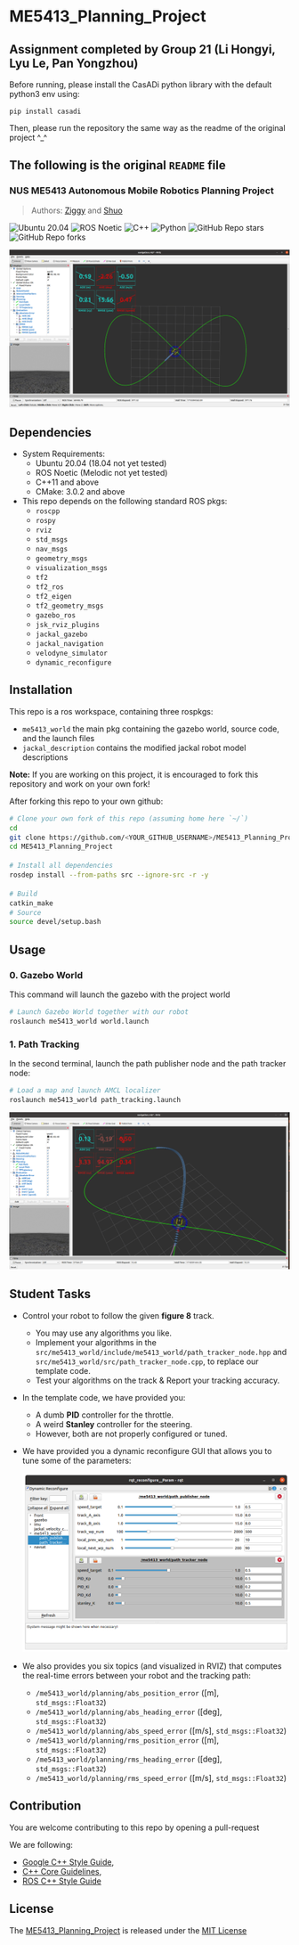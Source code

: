 # ME5413_Planning_Project
## Assignment completed by Group 21 (Li Hongyi, Lyu Le, Pan Yongzhou)
Before running, please install the CasADi python library with the default python3 env using:

```
pip install casadi
```

Then, please run the repository the same way as the readme of the original project ^_^

## The following is the original `README` file

### NUS ME5413 Autonomous Mobile Robotics Planning Project

> Authors: [Ziggy](https://github.com/ziggyhuang) and [Shuo](https://github.com/SS47816)

![Ubuntu 20.04](https://img.shields.io/badge/OS-Ubuntu_20.04-informational?style=flat&logo=ubuntu&logoColor=white&color=2bbc8a)
![ROS Noetic](https://img.shields.io/badge/Tools-ROS_Noetic-informational?style=flat&logo=ROS&logoColor=white&color=2bbc8a)
![C++](https://img.shields.io/badge/Code-C++-informational?style=flat&logo=c%2B%2B&logoColor=white&color=2bbc8a)
![Python](https://img.shields.io/badge/Code-Python-informational?style=flat&logo=Python&logoColor=white&color=2bbc8a)
![GitHub Repo stars](https://img.shields.io/github/stars/NUS-Advanced-Robotics-Centre/ME5413_Planning_Project?color=FFE333)
![GitHub Repo forks](https://img.shields.io/github/forks/NUS-Advanced-Robotics-Centre/ME5413_Planning_Project?color=FFE333)

![cover_image](src/me5413_world/media/rviz_overview.png)

## Dependencies

- System Requirements:
  - Ubuntu 20.04 (18.04 not yet tested)
  - ROS Noetic (Melodic not yet tested)
  - C++11 and above
  - CMake: 3.0.2 and above
- This repo depends on the following standard ROS pkgs:
  - `roscpp`
  - `rospy`
  - `rviz`
  - `std_msgs`
  - `nav_msgs`
  - `geometry_msgs`
  - `visualization_msgs`
  - `tf2`
  - `tf2_ros`
  - `tf2_eigen`
  - `tf2_geometry_msgs`
  - `gazebo_ros`
  - `jsk_rviz_plugins`
  - `jackal_gazebo`
  - `jackal_navigation`
  - `velodyne_simulator`
  - `dynamic_reconfigure`

## Installation

This repo is a ros workspace, containing three rospkgs:

- `me5413_world` the main pkg containing the gazebo world, source code, and the launch files
- `jackal_description` contains the modified jackal robot model descriptions

**Note:** If you are working on this project, it is encouraged to fork this repository and work on your own fork!

After forking this repo to your own github:

```bash
# Clone your own fork of this repo (assuming home here `~/`)
cd
git clone https://github.com/<YOUR_GITHUB_USERNAME>/ME5413_Planning_Project.git
cd ME5413_Planning_Project

# Install all dependencies
rosdep install --from-paths src --ignore-src -r -y

# Build
catkin_make
# Source
source devel/setup.bash
```

## Usage

### 0. Gazebo World

This command will launch the gazebo with the project world

```bash
# Launch Gazebo World together with our robot
roslaunch me5413_world world.launch
```

### 1. Path Tracking

In the second terminal, launch the path publisher node and the path tracker node:

```bash
# Load a map and launch AMCL localizer
roslaunch me5413_world path_tracking.launch
```

![rviz_tracking_image](src/me5413_world/media/rviz_tracking.png)

## Student Tasks

- Control your robot to follow the given **figure 8** track.

  - You may use any algorithms you like.
  - Implement your algorithms in the `src/me5413_world/include/me5413_world/path_tracker_node.hpp` and `src/me5413_world/src/path_tracker_node.cpp`, to replace our template code.
  - Test your algorithms on the track & Report your tracking accuracy.

- In the template code, we have provided you:

  - A dumb **PID** controller for the throttle.
  - A weird **Stanley** controller for the steering.
  - However, both are not properly configured or tuned.

- We have provided you a dynamic reconfigure GUI that allows you to tune some of the parameters:

  ![rqt_reconfig_image](src/me5413_world/media/rqt_reconfig.png)

- We also provides you six topics (and visualized in RVIZ) that computes the real-time errors between your robot and the tracking path:
  - `/me5413_world/planning/abs_position_error` ([m], `std_msgs::Float32`)
  - `/me5413_world/planning/abs_heading_error` ([deg], `std_msgs::Float32`)
  - `/me5413_world/planning/abs_speed_error` ([m/s], `std_msgs::Float32`)
  - `/me5413_world/planning/rms_position_error` ([m], `std_msgs::Float32`)
  - `/me5413_world/planning/rms_heading_error` ([deg], `std_msgs::Float32`)
  - `/me5413_world/planning/rms_speed_error` ([m/s], `std_msgs::Float32`)

## Contribution

You are welcome contributing to this repo by opening a pull-request

We are following:

- [Google C++ Style Guide](https://google.github.io/styleguide/cppguide.html),
- [C++ Core Guidelines](https://isocpp.github.io/CppCoreGuidelines/CppCoreGuidelines#main),
- [ROS C++ Style Guide](http://wiki.ros.org/CppStyleGuide)

## License

The [ME5413_Planning_Project](https://github.com/NUS-Advanced-Robotics-Centre/ME5413_Planning_Project) is released under the [MIT License](https://github.com/NUS-Advanced-Robotics-Centre/ME5413_Planning_Project/blob/main/LICENSE)
